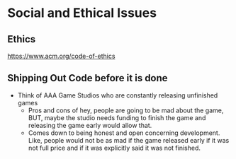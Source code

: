 # Social and Ethical Issues


## Ethics
https://www.acm.org/code-of-ethics



## Shipping Out Code before it is done

- Think of AAA Game Studios who are constantly releasing unfinished games
  - Pros and cons of hey, people are going to be mad about the game, BUT, maybe the studio needs funding to finish the game and releasing the game early would allow that.
  - Comes down to being honest and open concerning development. Like, people would not be as mad if the game released early if it was not full price and if it was explicitly said it was not finished.
